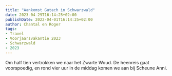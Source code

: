 ```yaml
---
title: "Aankomst Gutach in Schwarzwald"
date: 2023-04-29T16:14:25+02:00
publishDate: 2022-04-01T16:14:25+02:00
author: Chantal en Roger
tags:
- Travel
- Voorjaarsvakantie 2023
- Schwarzwald
- 2023
---
```


Om half tien vertrokken we naar het Zwarte Woud. De heenreis gaat voorspoedig, en rond vier uur in de middag komen we aan bij Scheune Anni.

<!-- {{< imgproc "images/IMG_2107.jpg" Fit "1024x768 r0" >}} -->

